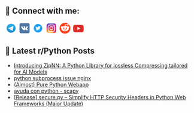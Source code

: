 ## 🔎 Connect with me:
[<img src="https://github.com/bullbesh/bullbesh/blob/main/images/Telegram.png" width="32" height="32" />](https://t.me/bullbesh)
[<img src="https://github.com/bullbesh/bullbesh/blob/main/images/VK.png" width="32" height="32" />](https://vk.com/bullbesh)
[<img src="https://github.com/bullbesh/bullbesh/blob/main/images/Twitter.png" width="32" height="32" />](https://twitter.com/bullbesh1)
[<img src="https://github.com/bullbesh/bullbesh/blob/main/images/Instagram.png" width="32" height="32" />](https://www.instagram.com/bullbesh)
[<img src="https://github.com/bullbesh/bullbesh/blob/main/images/Reddit.png" width="32" height="32" />](https://www.reddit.com/user/bullbesh)
[<img src="https://github.com/bullbesh/bullbesh/blob/main/images/YouTube.png" width="32" height="32" />](https://www.youtube.com/channel/UCtfjRs6uzgq5mfm8S06WTcg)

## 📕 Latest r/Python Posts
<!-- BLOG-POST-LIST:START -->
- [Introducing ZipNN: A Python Library for lossless Compressing tailored for AI Models](https://www.reddit.com/r/Python/comments/1fsxvcr/introducing_zipnn_a_python_library_for_lossless/)
- [python subprocess issue nginx](https://www.reddit.com/r/Python/comments/1fsxnqr/python_subprocess_issue_nginx/)
- [&lpar;Almost&rpar; Pure Python Webapp](https://www.reddit.com/r/Python/comments/1fswzlg/almost_pure_python_webapp/)
- [ayuda con python - scapy](https://www.reddit.com/r/Python/comments/1fsws9r/ayuda_con_python_scapy/)
- [[Release] secure.py – Simplify HTTP Security Headers in Python Web Frameworks &lpar;Major Update&rpar;](https://www.reddit.com/r/Python/comments/1fsrxts/release_securepy_simplify_http_security_headers/)
<!-- BLOG-POST-LIST:END -->
